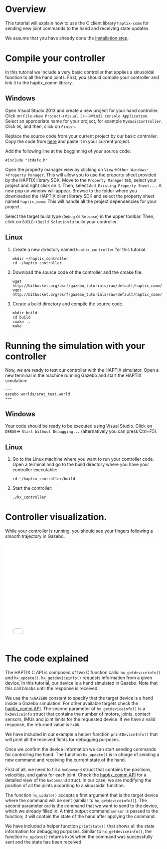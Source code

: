 # Overview

This tutorial will explain how to use the C client library `haptix-comm` for
sending new joint commands to the hand and receiving state updates.

We assume that you have already done the [installation step](http://gazebosim.org/tutorials?tut=haptix_install&cat=haptix).


# Compile your controller

In this tutorial we include a very basic controller that applies a sinusoidal
function to all the hand joints. First, you should compile your controller and
link it to the haptix_comm library.

## Windows

Open Visual Studio 2013 and create a new project for your hand controller. Click
on `File`->`New Project`->`Visual C++`->`Win32 Console Application`. Select an
appropriate name for your project, for example `MyBasicController`. Click `OK`,
and then, click on `Finish`.

Replace the source code from your current project by our basic controller. Copy
the code from [here](http://bitbucket.org/osrf/gazebo_tutorials/raw/default/haptix_comm/files/hx_controller.c) and paste it in your current project.

Add the following line at the begginning of your source code:

~~~
#include "stdafx.h"
~~~

Open the property manager view by clicking on `View`->`Other Windows`->`Property
Manager`. This will allow you to use the property sheet provided by the HAPTIX
library SDK. Move to the `Property Manager` tab, select your project and right
click on it. Then, select `Add Existing Property Sheet...`. A new pop un window
will appear. Browse to the folder where you downloaded the HAPTIX client library
SDK and select the property sheet named `haptix_comm`. This will handle all the
project dependencies for your project.

Select the target build type (`Debug` or `Release`) in the upper toolbar. Then,
click on `BUILD`->`Build Solution` to build your controller.

## Linux

1. Create a new directory named `haptix_controller` for this tutorial:

    ~~~
    mkdir ~/haptix_controller
    cd ~/haptix_controller
    ~~~

1. Download the source code of the controller and the cmake file:

    ~~~
    wget http://bitbucket.org/osrf/gazebo_tutorials/raw/default/haptix_comm/files/hx_controller.c
    wget http://bitbucket.org/osrf/gazebo_tutorials/raw/default/haptix_comm/files/CMakeLists.txt
    ~~~

1. Create a build directory and compile the source code.

    ~~~
    mkdir build
    cd build
    cmake ..
    make
    ~~~

# Running the simulation with your controller

Now, we are ready to test our controller with the HAPTIX simulator. Open a new
terminal in the machine running Gazebo and start the HAPTIX simulation:

    ~~~
    gazebo worlds/arat_test.world
    ~~~

## Windows

Your code should be ready to be executed using Visual Studio. Click on `DEBUG`->
`Start Without Debugging...` (alternatively you can press Ctrl+F5).

## Linux

1. Go to the Linux machine where you want to run your controller code. Open a
terminal and go to the build directory where you have your controller
executable:

    ~~~
    cd ~/haptix_controller/build
    ~~~

1. Start the controller:

    ~~~
    ./hx_controller
    ~~~

# Controller visualization.

While your controller is running, you should see your fingers following a smooth
trajectory in Gazebo.

<iframe width="500" height="313" src="//player.vimeo.com/video/108959804" frameborder="0" webkitallowfullscreen mozallowfullscreen allowfullscreen></iframe>

# The code explained

<include from='/int main/' to='/printDeviceInfo\(.deviceInfo\)/' src='http://bitbucket.org/osrf/gazebo_tutorials/raw/default/haptix_comm/files/hx_controller.c' />

The HAPTIX C API is composed of two C function calls: `hx_getdeviceinfo()` and
`hx_update()`. `hx_getdeviceinfo()` requests information from a given device.
In this tutorial, our device is a hand simulated in Gazebo. Note that this call
blocks until the response is received.

We use the `hxGAZEBO` constant to specify that the target device is a hand inside a Gazebo
simulation. For other available targets check the [haptix_comm API](https://bitbucket.org/osrf/haptix_comm/src/cfd7e09c00ad045c0ee99a871f786971dc527fc5/include/haptix/comm/haptix.h?at=default). The second parameter of `hx_getdeviceinfo()` is a `hxDeviceInfo` struct that
contains the number of motors, joints, contact sensors, IMUs and joint limits
for the requested device. If we have a valid response, the returned value is `hxOK`.

We have included in our example a helper function `printDeviceInfo()` that will
print all the received fields for debugging purposes.

<include from='/  // Send commands/' to='/    usleep\(10000\);\n  }/' src='http://bitbucket.org/osrf/gazebo_tutorials/raw/default/haptix_comm/files/hx_controller.c' />

Once we confirm the device information we can start sending commands for
controlling the hand. The function `hx_update()` is in charge of sending a new
command and receiving the current state of the hand.

First of all, we need to fill a `hxCommand` struct that contains the positions,
velocities, and gains for each joint. Check the [haptix_comm API](https://bitbucket.org/osrf/haptix_comm/src/cfd7e09c00ad045c0ee99a871f786971dc527fc5/include/haptix/comm/haptix.h?at=default)
for a detailed view of the `hxCommand` struct. In our case, we are modifying the
position of all the joints according to a sinusoidal function.

The function `hx_update()` accepts a first argument that is the target device
where the command will be sent (similar to `hx_getdeviceinfo()`). The second
parameter `cmd` is the command that we want to send to the device, which we already
filled in. A third output command `sensor` is passed to the function; it will contain the
state of the hand after applying the command.

We have included a helper function `printState()` that shows all the state
information for debugging purposes. Similar to `hx_getdeviceinfo()`, the function
`hx_update()` returns `hxOK` when the command was successfully sent and the
state has been received.
